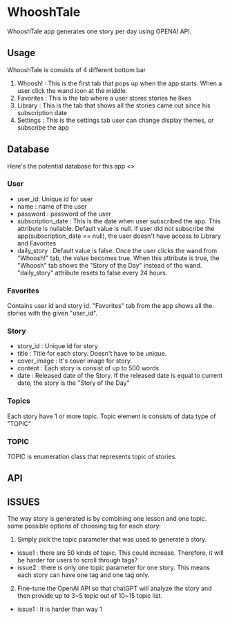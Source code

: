 # WhooshTale
WhooshTale app generates one story per day using OPENAI API.


## Usage
WhooshTale is consists of 4 different bottom bar
1. Whoosh! : This is the first tab that pops up when the app starts.
When a user click the wand icon at the middle.
2. Favorites : This is the tab where a user stores stories he likes
3. Library : This is the tab that shows all the stories came out since his subscription date
4. Settings : This is the settings tab user can change display themes, or subscribe the app



## Database
Here's the potential database for this app
<<image>>

### User
* user_id: Unique id for user
* name : name of the user
* password : password of the user
* subscription_date : This is the date when user subscribed the app.
This attribute is nullable. Default value is null. 
If user did not subscribe the app(subscription_date == null), 
the user doesn't have access to Library and Favorites
* daily_story : Default value is false. Once the user clicks the wand from "Whoosh!" tab,
the value becomes true. When this attribute is true, the "Whoosh" tab shows the
"Story of the Day" instead of the wand. "daily_story" attribute resets to false every 24 hours.
### Favorites
Contains user id and story id. "Favorites" tab from the app shows all the stories
with the given "user_id".

### Story
* story_id : Unique id for story
* title : Title for each story. Doesn't have to be unique.
* cover_image : It's cover image for story.
* content : Each story is consist of up to 500 words
* date : Released date of the Story. If the released date is equal to current date,
the story is the "Story of the Day"
### Topics
Each story have 1 or more topic. Topic element is consists of data type of 
"TOPIC"

### TOPIC
TOPIC is enumeration class that represents topic of stories.

## API


## ISSUES
The way story is generated is by combining one lesson and one topic.
<br/>
some possible options of choosing tag for each story:
1. Simply pick the topic parameter that was used to generate a story.
* issue1 : there are 50 kinds of topic. This could increase. Therefore, it will be harder for users to scroll through tags? 
* issue2 : there is only one topic parameter for one story. This means each story can have one tag and one tag only.
2. Fine-tune the OpenAI API so that chatGPT will analyze the story and then provide up to 3~5 topic out of 10~15 topic list.
* issue1 : It is harder than way 1